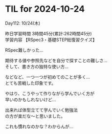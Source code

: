 # TIL for 2024-10-24

Day112: 10/24(木)  
  
昨日学習時間 3時間45分(累計:262時間45分)  
学習内容 【RSpec3・基礎STEP総復習クイズ】  

RSpec難しかった…  

期待する値や参照先などを自分で探すことの難しさ…  
そして、書き方の独特な使い方…  

などなど、一つ一つが初めてのことが多く…  
とても苦戦した印象です。  

やはり、こうやって作りながら学んでいく方が  
早いのかもしれないけど…  

出来れば体型立てて学んでいく勉強法  
の方が楽だな〜と思いました。  

これも慣れなのかな？わからんが…  